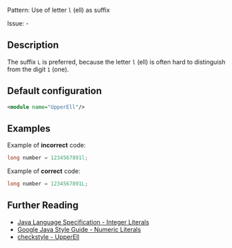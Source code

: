 Pattern: Use of letter `l` (ell) as suffix

Issue: -

## Description

The suffix `L` is preferred, because the letter `l` (ell) is often hard to distinguish from the digit `1` (one).

## Default configuration

```xml
<module name="UpperEll"/>
```

## Examples

Example of **incorrect** code:

```java
long number = 1234567891l;
```

Example of **correct** code:

```java
long number = 1234567891L;
```

## Further Reading

* [Java Language Specification - Integer Literals](http://docs.oracle.com/javase/specs/jls/se8/html/jls-3.html#jls-3.10.1)
* [Google Java Style Guide - Numeric Literals](https://google.github.io/styleguide/javaguide.html#s4.8.8-numeric-literals)
* [checkstyle - UpperEll](http://checkstyle.sourceforge.net/config_misc.html#UpperEll)
